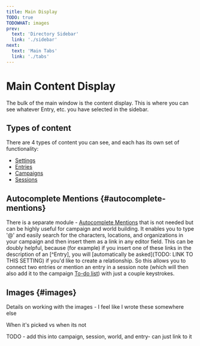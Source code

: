 ```yaml
---
title: Main Display
TODO: true
TODOWHAT: images
prev: 
  text: 'Directory Sidebar'
  link: './sidebar'
next: 
  text: 'Main Tabs'
  link: './tabs'
---
```

# Main Content Display

The bulk of the main window is the content display.  This is where you can see whatever Entry, etc. you have selected in the sidebar.

## Types of content
There are 4 types of content you can see, and each has its own set of functionality:
- [Settings](/reference/world-building/content/setting)
- [Entries](/reference/world-building/content/entry)
- [Campaigns](/reference/playing/content/campaign)
- [Sessions](/reference/playing/content/session)


## Autocomplete Mentions {#autocomplete-mentions}
There is a separate module - [Autocomplete Mentions](https://github.com/dovrosenberg/fvtt-autocomplete-mentions) that is not needed but can be highly useful for campaign and world building.  It enables you to type '@' and easily search for the characters, locations, and organizations in your campaign and then insert them as a link in any editor field.  This can be doubly helpful, because (for example) if you insert one of these links in the description of an [^Entry], you will [automatically be asked](TODO: LINK TO THIS SETTING) if you'd like to create a relationship.  So this allows you to connect two entries or mention an entry in a session note (which will then also add it to the campaign [To-do list](/reference/playing/content/campaign/todos)) with just a couple keystrokes.

## Images {#images}

Details on working with the images - I feel like I wrote these somewhere else

When it's picked vs when its not

TODO - add this into campaign, session, world, and entry- can just link to it